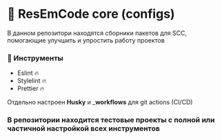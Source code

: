 # 🌿 ResEmCode core (configs)

В данном репозитори находятся сборники пакетов для SCC, помогающие улучшить и упростить работу проектов

### 🔧 Инструменты

- Eslint 🔥
- Stylelint 🔥
- Prettier 🔥


Отдельно настроен __Husky__ и ___workflows__ для git actions (CI/CD)

### В репозитории находится тестовые проекты с полной или частичной настройкой всех инструментов